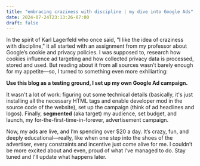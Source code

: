 ```yaml
---
title: "embracing craziness with discipline | my dive into Google Ads"
date: 2024-07-24T23:13:26-07:00
draft: false
---
```


In the spirit of Karl Lagerfeld who once said, "I like the idea of craziness with discipline," it all started with an assignment from my professor about Google’s cookie and privacy policies. I was supposed to, research how cookies influence ad targeting and how collected privacy data is processed, stored and used. But reading about it from all sources wasn’t barely enough for my appetite—so, I turned to something even more exhiliarting:

**Use this blog as a testing ground, I set up my own Google Ad campaign.**

It wasn't a lot of work: figuring out some technical details (basically, it's just installing all the necessary HTML tags and enable developer mod in the source code of the website), set up the campaign (think of ad headlines and logos). Finally, **segmented** (aka target) my audience, set budget, and launch, my for-the-first-time-in-forever, advertisement campaign.

Now, my ads are live, and I’m spending over $20 a day. It’s crazy, fun, and deeply educational—really, like when one step into the shoes of the advertiser, every constraints and incentive just come alive for me. I couldn’t be more excited about and even, proud of what I’ve managed to do. Stay tuned and I'll update what happens later.
